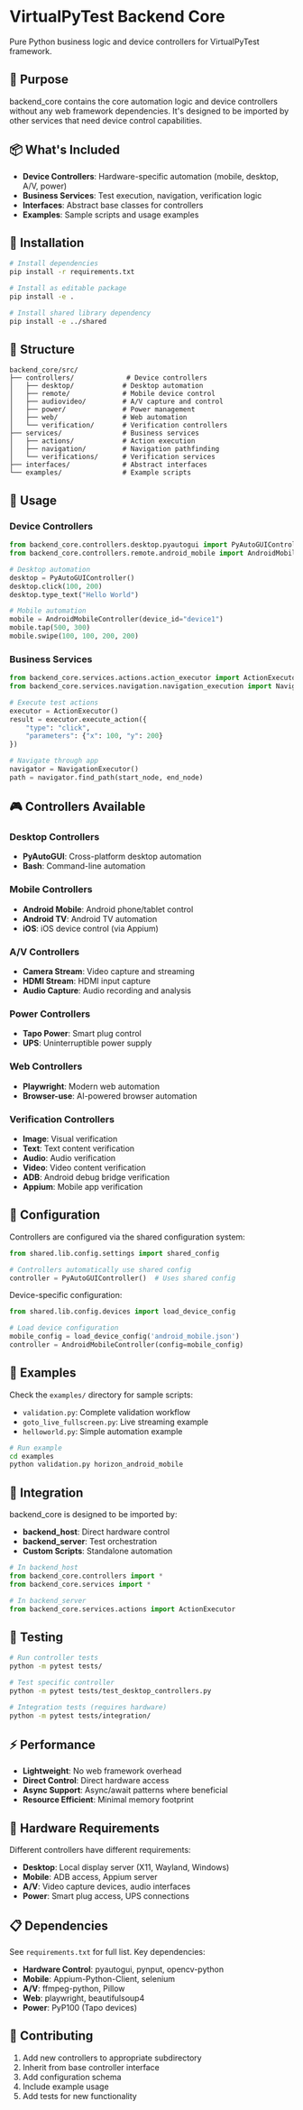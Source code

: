 # VirtualPyTest Backend Core

Pure Python business logic and device controllers for VirtualPyTest framework.

## 🎯 **Purpose**

backend_core contains the core automation logic and device controllers without any web framework dependencies. It's designed to be imported by other services that need device control capabilities.

## 📦 **What's Included**

- **Device Controllers**: Hardware-specific automation (mobile, desktop, A/V, power)
- **Business Services**: Test execution, navigation, verification logic  
- **Interfaces**: Abstract base classes for controllers
- **Examples**: Sample scripts and usage examples

## 🔧 **Installation**

```bash
# Install dependencies
pip install -r requirements.txt

# Install as editable package
pip install -e .

# Install shared library dependency
pip install -e ../shared
```

## 📁 **Structure**

```
backend_core/src/
├── controllers/             # Device controllers
│   ├── desktop/            # Desktop automation
│   ├── remote/             # Mobile device control
│   ├── audiovideo/         # A/V capture and control
│   ├── power/              # Power management
│   ├── web/                # Web automation
│   └── verification/       # Verification controllers
├── services/               # Business services
│   ├── actions/            # Action execution
│   ├── navigation/         # Navigation pathfinding
│   └── verifications/      # Verification services
├── interfaces/             # Abstract interfaces
└── examples/               # Example scripts
```

## 🚀 **Usage**

### Device Controllers
```python
from backend_core.controllers.desktop.pyautogui import PyAutoGUIController
from backend_core.controllers.remote.android_mobile import AndroidMobileController

# Desktop automation
desktop = PyAutoGUIController()
desktop.click(100, 200)
desktop.type_text("Hello World")

# Mobile automation  
mobile = AndroidMobileController(device_id="device1")
mobile.tap(500, 300)
mobile.swipe(100, 100, 200, 200)
```

### Business Services
```python
from backend_core.services.actions.action_executor import ActionExecutor
from backend_core.services.navigation.navigation_execution import NavigationExecutor

# Execute test actions
executor = ActionExecutor()
result = executor.execute_action({
    "type": "click",
    "parameters": {"x": 100, "y": 200}
})

# Navigate through app
navigator = NavigationExecutor()
path = navigator.find_path(start_node, end_node)
```

## 🎮 **Controllers Available**

### Desktop Controllers
- **PyAutoGUI**: Cross-platform desktop automation
- **Bash**: Command-line automation

### Mobile Controllers  
- **Android Mobile**: Android phone/tablet control
- **Android TV**: Android TV automation
- **iOS**: iOS device control (via Appium)

### A/V Controllers
- **Camera Stream**: Video capture and streaming
- **HDMI Stream**: HDMI input capture
- **Audio Capture**: Audio recording and analysis

### Power Controllers
- **Tapo Power**: Smart plug control
- **UPS**: Uninterruptible power supply

### Web Controllers
- **Playwright**: Modern web automation
- **Browser-use**: AI-powered browser automation

### Verification Controllers
- **Image**: Visual verification
- **Text**: Text content verification  
- **Audio**: Audio verification
- **Video**: Video content verification
- **ADB**: Android debug bridge verification
- **Appium**: Mobile app verification

## 🔧 **Configuration**

Controllers are configured via the shared configuration system:

```python
from shared.lib.config.settings import shared_config

# Controllers automatically use shared config
controller = PyAutoGUIController()  # Uses shared config
```

Device-specific configuration:
```python
from shared.lib.config.devices import load_device_config

# Load device configuration
mobile_config = load_device_config('android_mobile.json')
controller = AndroidMobileController(config=mobile_config)
```

## 🧪 **Examples**

Check the `examples/` directory for sample scripts:

- `validation.py`: Complete validation workflow
- `goto_live_fullscreen.py`: Live streaming example
- `helloworld.py`: Simple automation example

```bash
# Run example
cd examples
python validation.py horizon_android_mobile
```

## 🔄 **Integration**

backend_core is designed to be imported by:

- **backend_host**: Direct hardware control
- **backend_server**: Test orchestration
- **Custom Scripts**: Standalone automation

```python
# In backend_host
from backend_core.controllers import *
from backend_core.services import *

# In backend_server  
from backend_core.services.actions import ActionExecutor
```

## 🧪 **Testing**

```bash
# Run controller tests
python -m pytest tests/

# Test specific controller
python -m pytest tests/test_desktop_controllers.py

# Integration tests (requires hardware)
python -m pytest tests/integration/
```

## ⚡ **Performance**

- **Lightweight**: No web framework overhead
- **Direct Control**: Direct hardware access
- **Async Support**: Async/await patterns where beneficial
- **Resource Efficient**: Minimal memory footprint

## 🔧 **Hardware Requirements**

Different controllers have different requirements:

- **Desktop**: Local display server (X11, Wayland, Windows)
- **Mobile**: ADB access, Appium server
- **A/V**: Video capture devices, audio interfaces
- **Power**: Smart plug access, UPS connections

## 📋 **Dependencies**

See `requirements.txt` for full list. Key dependencies:

- **Hardware Control**: pyautogui, pynput, opencv-python
- **Mobile**: Appium-Python-Client, selenium
- **A/V**: ffmpeg-python, Pillow
- **Web**: playwright, beautifulsoup4
- **Power**: PyP100 (Tapo devices)

## 🤝 **Contributing**

1. Add new controllers to appropriate subdirectory
2. Inherit from base controller interface
3. Add configuration schema
4. Include example usage
5. Add tests for new functionality 